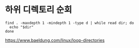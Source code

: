 
# 하위 디렉토리 순회 

```shell
find . -maxdepth 1 -mindepth 1 -type d | while read dir; do
  echo "$dir"
done
```


https://www.baeldung.com/linux/loop-directories
